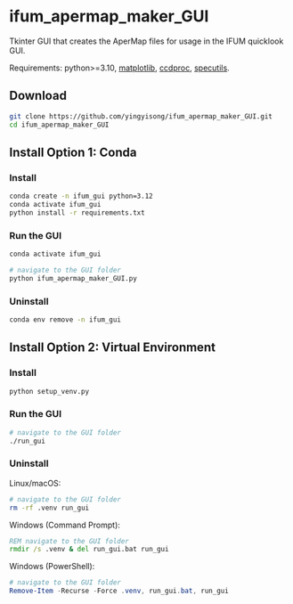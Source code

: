 # ifum_apermap_maker_GUI

Tkinter GUI that creates the AperMap files for usage in the IFUM quicklook GUI.

Requirements: python>=3.10, [matplotlib](https://matplotlib.org/), [ccdproc](https://ccdproc.readthedocs.io/en/latest/install.html), [specutils](https://specutils.readthedocs.io/en/stable/installation.html).

<!-- [astropy](https://www.astropy.org/),  -->

## Download

```bash
git clone https://github.com/yingyisong/ifum_apermap_maker_GUI.git
cd ifum_apermap_maker_GUI
```

## Install Option 1: Conda

### Install

```bash
conda create -n ifum_gui python=3.12
conda activate ifum_gui
python install -r requirements.txt
```

### Run the GUI

```bash
conda activate ifum_gui

# navigate to the GUI folder
python ifum_apermap_maker_GUI.py
```

### Uninstall

```bash
conda env remove -n ifum_gui
```

## Install Option 2: Virtual Environment

### Install

```bash
python setup_venv.py
```

### Run the GUI

```bash
# navigate to the GUI folder
./run_gui
```

### Uninstall

Linux/macOS:

```bash
# navigate to the GUI folder
rm -rf .venv run_gui
```

Windows (Command Prompt):

```cmd
REM navigate to the GUI folder
rmdir /s .venv & del run_gui.bat run_gui
```

Windows (PowerShell):

```powershell
# navigate to the GUI folder
Remove-Item -Recurse -Force .venv, run_gui.bat, run_gui
```

<!--## Clone and intiatlize the GUI

```bash
git clone https://github.com/yingyisong/ifum_apermap_maker_GUI.git
cd ifum_apermap_maker_GUI
./create_folders
```

## Start the GUI using Docker

Require: [Docker](https://www.docker.com/get-started/), [XQuartz](https://www.xquartz.org/) for macOS

Steps:

1. (macOS) Setup XQuartz
   1. Start XQuartz
   1. Open Settings, go to Security and check both items
   1. Quit and restart XQuartz
1. Start Docker Desktop
1. Start the GUI using the terminal command:
   ```bash
   ./run_maker
   ```

## Alternatively, start the GUI without using Docker:

Require: [astropy](https://www.astropy.org/), [ccdproc](https://ccdproc.readthedocs.io/en/latest/install.html), [specutils](https://specutils.readthedocs.io/en/stable/installation.html)

Start the GUI using the terminal command:

```bash
conda activate pypeit
python ifum_apermap_maker_GUI.py
``` -->
